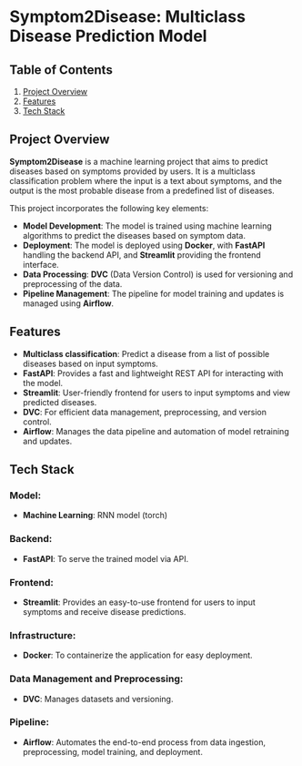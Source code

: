 # Symptom2Disease: Multiclass Disease Prediction Model

## Table of Contents
1. [Project Overview](#project-overview)
2. [Features](#features)
3. [Tech Stack](#tech-stack)

## Project Overview

**Symptom2Disease** is a machine learning project that aims to predict diseases based on symptoms provided by users. It is a multiclass classification problem where the input is a text about symptoms, and the output is the most probable disease from a predefined list of diseases.

This project incorporates the following key elements:
- **Model Development**: The model is trained using machine learning algorithms to predict the diseases based on symptom data.
- **Deployment**: The model is deployed using **Docker**, with **FastAPI** handling the backend API, and **Streamlit** providing the frontend interface.
- **Data Processing**: **DVC** (Data Version Control) is used for versioning and preprocessing of the data.
- **Pipeline Management**: The pipeline for model training and updates is managed using **Airflow**.

## Features
- **Multiclass classification**: Predict a disease from a list of possible diseases based on input symptoms.
- **FastAPI**: Provides a fast and lightweight REST API for interacting with the model.
- **Streamlit**: User-friendly frontend for users to input symptoms and view predicted diseases.
- **DVC**: For efficient data management, preprocessing, and version control.
- **Airflow**: Manages the data pipeline and automation of model retraining and updates.

## Tech Stack

### Model:
- **Machine Learning**: RNN model (torch)

### Backend:
- **FastAPI**: To serve the trained model via API.

### Frontend:
- **Streamlit**: Provides an easy-to-use frontend for users to input symptoms and receive disease predictions.

### Infrastructure:
- **Docker**: To containerize the application for easy deployment.

### Data Management and Preprocessing:
- **DVC**: Manages datasets and versioning.

### Pipeline:
- **Airflow**: Automates the end-to-end process from data ingestion, preprocessing, model training, and deployment.

